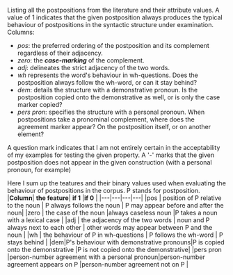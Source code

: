 Listing all the postpositions from the literature and their attribute values. 
A value of 1 indicates that the given postposition always produces the typical behaviour of postpositions in the syntactic structure under examination. 
Columns:
- *pos*: the preferred ordering of the postposition and its complement regardless of their adjacency. 
- *zero*: the ***case-marking*** of the complement. 
- *adj*: delineates the strict adjacency of the two words. 
- *wh* represents the word's behaviour in wh-questions. Does the postposition always follow the wh-word, or can it stay behind? 
- *dem*: details the structure with a demonstrative pronoun. Is the postposition copied onto the demonstrative as well,
or is only the case marker copied? 
- *pers pron*: specifies the structure with a personal pronoun. When postpositions take a pronominal complement, where does the agreement marker appear? 
On the postposition itself, or on another element?

A question mark indicates that I am not entirely certain in the acceptability of my examples for testing the given property. 
A '-' marks that the given postposition does not appear in the given construction (with a personal pronoun, for example)


Here I sum up the teatures and their binary values used when evaluating the behaviour of postpositions in the corpus. 
P stands for postposition.
|**Column**| **the feature**| **if 1** |**if 0** |
|---|---|---|---|
|pos | position of P relative to the noun | P always follows the noun | P may appear before and after the noun|
|zero  | the case of the noun |always caseless noun |P takes a noun with a lexical case | 
|adj  | the adjacency of the two words  | noun and P always next to each other  | other words may appear between P and the noun |
|wh  | the behaviour of P in wh-questions  | P follows the wh-word  | P stays behind |
|dem|P's behaviour with demonstrative pronouns|P is copied onto the demonstrative |P is not copied onto the demonstrative|
|pers pron |person-number agreement with a personal pronoun|person-number agreement appears on P |person-number agreement not on P |
